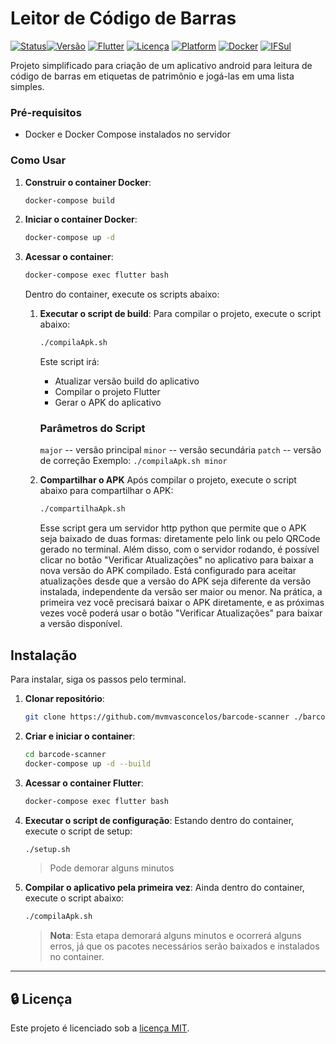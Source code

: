 # Leitor de Código de Barras

[![Status](https://img.shields.io/badge/Status-Em%20Desenvolvimento-yellow)](https://github.com/mvmvasconcelos/)[![Versão](https://img.shields.io/badge/version-1.0.2-blue.svg)](https://github.com/ifsul/barcode-scanner) [![Flutter](https://img.shields.io/badge/Flutter-v3.1.5+-02569B?logo=flutter)](https://flutter.dev/) [![Licença](https://img.shields.io/badge/licença-MIT-green.svg)](https://opensource.org/licenses/MIT) [![Platform](https://img.shields.io/badge/platform-Android-brightgreen.svg)](https://www.android.com/) [![Docker](https://img.shields.io/badge/Docker-Suportado-2496ED?logo=docker)](https://www.docker.com/) [![IFSul](https://img.shields.io/badge/IFSul-Venâncio%20Aires-195128)](https://vairao.ifsul.edu.br/)


Projeto simplificado para criação de um aplicativo android para leitura de código de barras em etiquetas de patrimônio e jogá-las em uma lista simples.

### Pré-requisitos

- Docker e Docker Compose instalados no servidor

### Como Usar

1. **Construir o container Docker**:
   ```bash
   docker-compose build
   ```

2. **Iniciar o container Docker**:
   ```bash
   docker-compose up -d
   ```

3. **Acessar o container**:
   ```bash
   docker-compose exec flutter bash
   ```
   Dentro do container, execute os scripts abaixo:

   1. **Executar o script de build**:
      Para compilar o projeto, execute o script abaixo:
      
      ```bash
      ./compilaApk.sh
      ```
      Este script irá:
      - Atualizar versão build do aplicativo
      - Compilar o projeto Flutter
      - Gerar o APK do aplicativo

      ### Parâmetros do Script
      `major` -- versão principal
      `minor` -- versão secundária
      `patch` -- versão de correção
      Exemplo: `./compilaApk.sh minor`

   2. **Compartilhar o APK**
      Após compilar o projeto, execute o script abaixo para compartilhar o APK:
      ```bash
      ./compartilhaApk.sh
      ```
      Esse script gera um servidor http python que permite que o APK seja baixado de duas formas: diretamente pelo link ou pelo QRCode gerado no terminal.
      Além disso, com o servidor rodando, é possível clicar no botão "Verificar Atualizações" no aplicativo para baixar a nova versão do APK compilado. Está configurado para aceitar atualizações desde que a versão do APK seja diferente da versão instalada, independente da versão ser maior ou menor.
      Na prática, a primeira vez você precisará baixar o APK diretamente, e as próximas vezes você poderá usar o botão "Verificar Atualizações" para baixar a versão disponível.

## Instalação

Para instalar, siga os passos pelo terminal.

1. **Clonar repositório**:
   ```bash
   git clone https://github.com/mvmvasconcelos/barcode-scanner ./barcode-scanner
   ```

2. **Criar e iniciar o container**:
   ```bash
   cd barcode-scanner
   docker-compose up -d --build
   ```

3. **Acessar o container Flutter**:
   ```bash
   docker-compose exec flutter bash
   ```

4. **Executar o script de configuração**:
   Estando dentro do container, execute o script de setup:
   ```bash
   ./setup.sh
   ```
   > Pode demorar alguns minutos

5. **Compilar o aplicativo pela primeira vez**:
   Ainda dentro do container, execute o script abaixo:
   ```bash
   ./compilaApk.sh
   ```
   > **Nota**: Esta etapa demorará alguns minutos e ocorrerá alguns erros, já que os pacotes necessários serão baixados e instalados no container.

---

## 🔒 Licença

Este projeto é licenciado sob a [licença MIT](https://opensource.org/licenses/MIT).
